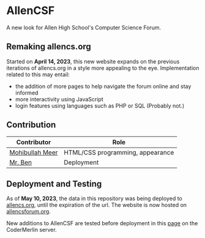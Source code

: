# AllenCSF
A new look for Allen High School's Computer Science Forum.
## Remaking allencs.org
Started on **April 14, 2023**, this new website expands on the previous iterations of allencs.org in a style more appealing to the eye. Implementation related to this may entail:
- the addition of more pages to help navigate the forum online and stay informed
- more interactivity using JavaScript
- login features using languages such as PHP or SQL (Probably not.)
## Contribution
| Contributor | Role |
| ----------- | ---- |
| [Mohibullah Meer](https://github.com/mohibm708/) | HTML/CSS programming, appearance |
| [Mr. Ben](https://github.com/DBenYaakov/) | Deployment |
## Deployment and Testing
As of **May 10, 2023**, the data in this repository was being deployed to [allencs.org](https://www.allencs.org/), until the expiration of the url. The website is now hosted on [allencsforum.org](https://www.allencsforum.org/).

New additions to AllenCSF are tested before deployment in this [page](https://codermerlin.app/sites/allencsforum.org) on the CoderMerlin server.
